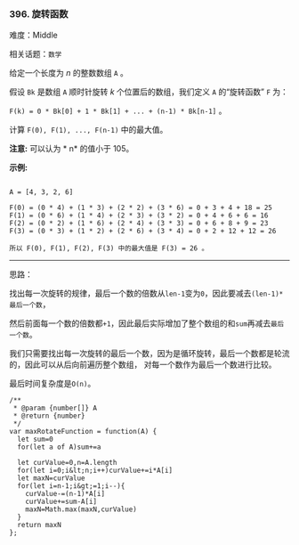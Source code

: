 ### 396. 旋转函数

难度：Middle

相关话题：`数学`

给定一个长度为  *n*  的整数数组 `A` 。



假设 `Bk` 是数组 `A` 顺时针旋转  *k*  个位置后的数组，我们定义 `A` 的&ldquo;旋转函数&rdquo; `F` 为：



 `F(k) = 0 * Bk[0] + 1 * Bk[1] + ... + (n-1) * Bk[n-1]` 。



计算 `F(0), F(1), ..., F(n-1)` 中的最大值。



 **注意:** 
可以认为 * n*  的值小于 105。



 **示例:** 





```

A = [4, 3, 2, 6]

F(0) = (0 * 4) + (1 * 3) + (2 * 2) + (3 * 6) = 0 + 3 + 4 + 18 = 25
F(1) = (0 * 6) + (1 * 4) + (2 * 3) + (3 * 2) = 0 + 4 + 6 + 6 = 16
F(2) = (0 * 2) + (1 * 6) + (2 * 4) + (3 * 3) = 0 + 6 + 8 + 9 = 23
F(3) = (0 * 3) + (1 * 2) + (2 * 6) + (3 * 4) = 0 + 2 + 12 + 12 = 26

所以 F(0), F(1), F(2), F(3) 中的最大值是 F(3) = 26 。

```


-----

思路：

找出每一次旋转的规律，最后一个数的倍数从`len-1`变为`0`，因此要减去`(len-1)*最后一个数`，

然后前面每一个数的倍数都`+1`，因此最后实际增加了整个数组的和`sum`再减去`最后一个数`。

我们只需要找出每一次旋转的最后一个数，因为是循环旋转，最后一个数都是轮流的，因此可以从后向前遍历整个数组，
对每一个数作为最后一个数进行比较。

最后时间复杂度是`O(n)`。


```
/**
 * @param {number[]} A
 * @return {number}
 */
var maxRotateFunction = function(A) {
  let sum=0
  for(let a of A)sum+=a
  
  let curValue=0,n=A.length
  for(let i=0;i&lt;n;i++)curValue+=i*A[i]
  let maxN=curValue
  for(let i=n-1;i&gt;=1;i--){
    curValue-=(n-1)*A[i]
    curValue+=sum-A[i]
    maxN=Math.max(maxN,curValue)
  }
  return maxN
};



```
